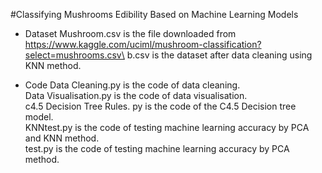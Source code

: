 #Classifying Mushrooms Edibility Based on Machine Learning Models

- Dataset 
Mushroom.csv is the file downloaded from https://www.kaggle.com/uciml/mushroom-classification?select=mushrooms.csv\
b.csv is the dataset after data cleaning using KNN method. 

- Code 
Data Cleaning.py is the code of data cleaning.\
Data Visualisation.py is the code of data visualisation.\
c4.5 Decision Tree Rules. py is the code of the C4.5 Decision tree model. \
KNNtest.py is the code of testing machine learning accuracy by PCA and KNN method.\
test.py is the code of testing machine learning accuracy by PCA method.
